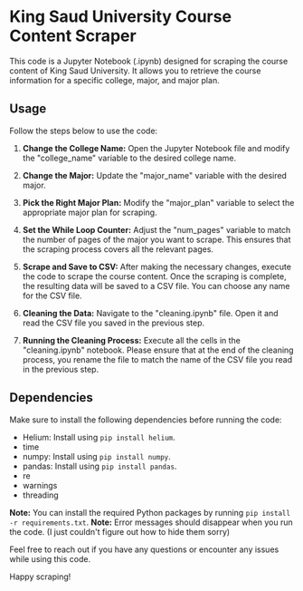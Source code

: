 # King Saud University Course Content Scraper

This code is a Jupyter Notebook (.ipynb) designed for scraping the course content of King Saud University. It allows you to retrieve the course information for a specific college, major, and major plan.

## Usage

Follow the steps below to use the code:

1. **Change the College Name:** Open the Jupyter Notebook file and modify the "college_name" variable to the desired college name.

2. **Change the Major:** Update the "major_name" variable with the desired major.

3. **Pick the Right Major Plan:** Modify the "major_plan" variable to select the appropriate major plan for scraping.

4. **Set the While Loop Counter:** Adjust the "num_pages" variable to match the number of pages of the major you want to scrape. This ensures that the scraping process covers all the relevant pages.

5. **Scrape and Save to CSV:** After making the necessary changes, execute the code to scrape the course content. Once the scraping is complete, the resulting data will be saved to a CSV file. You can choose any name for the CSV file.

6. **Cleaning the Data:** Navigate to the "cleaning.ipynb" file. Open it and read the CSV file you saved in the previous step.

7. **Running the Cleaning Process:** Execute all the cells in the "cleaning.ipynb" notebook. Please ensure that at the end of the cleaning process, you rename the file to match the name of the CSV file you read in the previous step.

## Dependencies

Make sure to install the following dependencies before running the code:

- Helium: Install using `pip install helium`.
- time
- numpy: Install using `pip install numpy`.
- pandas: Install using `pip install pandas`.
- re
- warnings
- threading

**Note:** You can install the required Python packages by running `pip install -r requirements.txt`.
**Note:** Error messages should disappear when you run the code. (I just couldn't figure out how to hide them sorry)

Feel free to reach out if you have any questions or encounter any issues while using this code.

Happy scraping!
